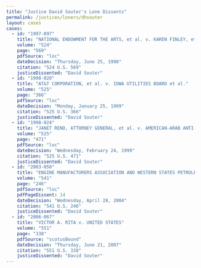 ```yaml
---
title: "Justice David Souter's Lone Dissents"
permalink: /justices/loners/dhsouter
layout: cases
cases:
  - id: "1997-097"
    title: "NATIONAL ENDOWMENT FOR THE ARTS, et al. v. KAREN FINLEY, et al."
    volume: "524"
    page: "569"
    pdfSource: "loc"
    dateDecision: "Thursday, June 25, 1998"
    citation: "524 U.S. 569"
    justiceDissented: "David Souter"
  - id: "1998-020"
    title: "AT&T CORPORATION, et al. v. IOWA UTILITIES BOARD et al."
    volume: "525"
    page: "366"
    pdfSource: "loc"
    dateDecision: "Monday, January 25, 1999"
    citation: "525 U.S. 366"
    justiceDissented: "David Souter"
  - id: "1998-024"
    title: "JANET RENO, ATTORNEY GENERAL, et al. v. AMERICAN-ARAB ANTI-DISCRIMINATION COMMITTEE, et al."
    volume: "525"
    page: "471"
    pdfSource: "loc"
    dateDecision: "Wednesday, February 24, 1999"
    citation: "525 U.S. 471"
    justiceDissented: "David Souter"
  - id: "2003-050"
    title: "ENGINE MANUFACTURERS ASSOCIATION AND WESTERN STATES PETROLEUM ASSOCIATION v. SOUTH COAST AIR QUALITY MANAGEMENT DISTRICT et al."
    volume: "541"
    page: "246"
    pdfSource: "loc"
    pdfPageDissent: 14
    dateDecision: "Wednesday, April 28, 2004"
    citation: "541 U.S. 246"
    justiceDissented: "David Souter"
  - id: "2006-067"
    title: "VICTOR A. RITA v. UNITED STATES"
    volume: "551"
    page: "338"
    pdfSource: "scotusBound"
    dateDecision: "Thursday, June 21, 2007"
    citation: "551 U.S. 338"
    justiceDissented: "David Souter"
---
```

